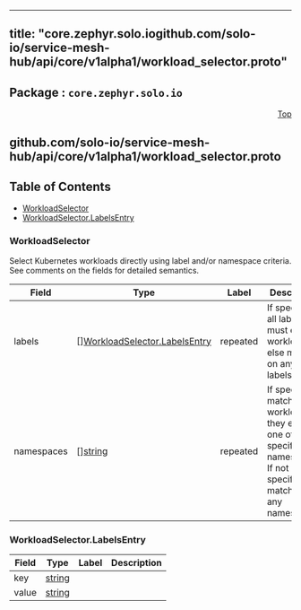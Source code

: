
---
title: "core.zephyr.solo.iogithub.com/solo-io/service-mesh-hub/api/core/v1alpha1/workload_selector.proto"
---

## Package : `core.zephyr.solo.io`



<a name="top"></a>

<a name="API Reference for github.com/solo-io/service-mesh-hub/api/core/v1alpha1/workload_selector.proto"></a>
<p align="right"><a href="#top">Top</a></p>

## github.com/solo-io/service-mesh-hub/api/core/v1alpha1/workload_selector.proto


## Table of Contents
  - [WorkloadSelector](#core.zephyr.solo.io.WorkloadSelector)
  - [WorkloadSelector.LabelsEntry](#core.zephyr.solo.io.WorkloadSelector.LabelsEntry)







<a name="core.zephyr.solo.io.WorkloadSelector"></a>

### WorkloadSelector
Select Kubernetes workloads directly using label and/or namespace criteria. See comments on the fields for detailed semantics.


| Field | Type | Label | Description |
| ----- | ---- | ----- | ----------- |
| labels | [][WorkloadSelector.LabelsEntry](#core.zephyr.solo.io.WorkloadSelector.LabelsEntry) | repeated | If specified, all labels must exist on workloads, else match on any labels. |
| namespaces | [][string](#string) | repeated | If specified, match workloads if they exist in one of the specified namespaces. If not specified, match on any namespace. |






<a name="core.zephyr.solo.io.WorkloadSelector.LabelsEntry"></a>

### WorkloadSelector.LabelsEntry



| Field | Type | Label | Description |
| ----- | ---- | ----- | ----------- |
| key | [string](#string) |  |  |
| value | [string](#string) |  |  |





 <!-- end messages -->

 <!-- end enums -->

 <!-- end HasExtensions -->

 <!-- end services -->


